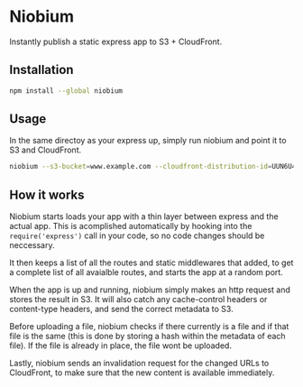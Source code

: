 # Niobium

Instantly publish a static express app to S3 + CloudFront.

## Installation

```sh
npm install --global niobium
```

## Usage

In the same directoy as your express up, simply run niobium and point it to S3 and CloudFront.

```sh
niobium --s3-bucket=www.example.com --cloudfront-distribution-id=UUN6U424UR6JWD
```

## How it works

Niobium starts loads your app with a thin layer between express and the actual app. This is acomplished automatically by hooking into the `require('express')` call in your code, so no code changes should be neccessary.

It then keeps a list of all the routes and static middlewares that added, to get a complete list of all avaialble routes, and starts the app at a random port.

When the app is up and running, niobium simply makes an http request and stores the result in S3. It will also catch any cache-control headers or content-type headers, and send the correct metadata to S3.

Before uploading a file, niobium checks if there currently is a file and if that file is the same (this is done by storing a hash within the metadata of each file). If the file is already in place, the file wont be uploaded.

Lastly, niobium sends an invalidation request for the changed URLs to CloudFront, to make sure that the new content is available immediately.
